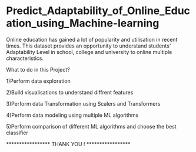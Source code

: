 # Predict_Adaptability_of_Online_Education_using_Machine-learning
Online education has gained a lot of popularity and utilisation in recent times. This dataset provides an opportunity to understand students' Adaptability Level in school, college and university to online multiple characteristics.

 What to do in this Project?
 
1)Perform data exploration

2)Build visualisations to understand diffrent features

3)Perform data Transformation using Scalers and Transformers

4)Perform data modeling using multiple ML algorithms

5)Perform comparison of different ML algorithms and choose the best classifier

*****************  THANK YOU !  *****************
